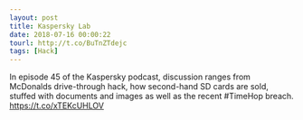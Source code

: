 ```yaml
---
layout: post
title: Kaspersky Lab
date: 2018-07-16 00:00:22
tourl: http://t.co/BuTnZTdejc
tags: [Hack]
---
```

In episode 45 of the Kaspersky podcast, discussion ranges from McDonalds drive-through hack, how second-hand SD cards are sold, stuffed with documents and images as well as the recent #TimeHop breach. https://t.co/xTEKcUHLOV